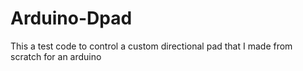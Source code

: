 # Arduino-Dpad

This a test code to control a custom directional pad that I made from scratch for an arduino
